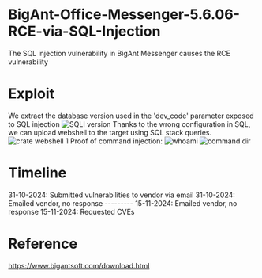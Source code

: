 # BigAnt-Office-Messenger-5.6.06-RCE-via-SQL-Injection
The SQL injection vulnerability in BigAnt Messenger causes the RCE vulnerability
# Exploit
We extract the database version used in the 'dev_code' parameter exposed to SQL injection
![SQLI version](https://github.com/user-attachments/assets/109a800c-af76-4a0b-9b42-0f03d0a9acbe)
Thanks to the wrong configuration in SQL, we can upload webshell to the target using SQL stack queries.
![crate webshell 1](https://github.com/user-attachments/assets/258f0ae0-8c8e-4b09-b454-fcd4339d877c)
Proof of command injection:
![whoami](https://github.com/user-attachments/assets/94c2bf8e-6ba3-4329-aeaa-44215f88fed0)
![command dir](https://github.com/user-attachments/assets/07320b55-01c7-4e34-8d26-4b3a0d62d817)
# Timeline
31-10-2024: Submitted vulnerabilities to vendor via email
31-10-2024: Emailed vendor, no response
              ---------
15-11-2024: Emailed vendor, no response
15-11-2024: Requested CVEs
# Reference
  https://www.bigantsoft.com/download.html
